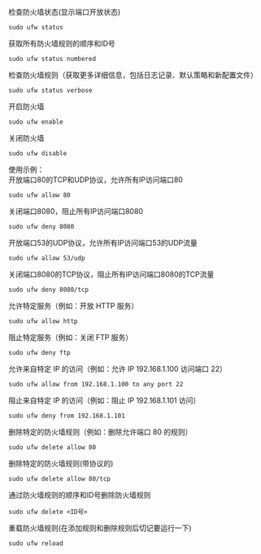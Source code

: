 检查防火墙状态(显示端口开放状态)  
```
sudo ufw status
```
获取所有防火墙规则的顺序和ID号
```
sudo ufw status numbered
```
检查防火墙规则（获取更多详细信息，包括日志记录、默认策略和新配置文件）  
```
sudo ufw status verbose
```
开启防火墙  
```
sudo ufw enable
```
关闭防火墙  
```
sudo ufw disable
```
使用示例：  
开放端口80的TCP和UDP协议，允许所有IP访问端口80  
```
sudo ufw allow 80
```
关闭端口8080，阻止所有IP访问端口8080
```
sudo ufw deny 8080
```
开放端口53的UDP协议，允许所有IP访问端口53的UDP流量
```
sudo ufw allow 53/udp
```
关闭端口8080的TCP协议，阻止所有IP访问端口8080的TCP流量
```
sudo ufw deny 8080/tcp
```
允许特定服务（例如：开放 HTTP 服务）  
```
sudo ufw allow http
```
阻止特定服务（例如：关闭 FTP 服务） 
```
sudo ufw deny ftp
```
允许来自特定 IP 的访问（例如：允许 IP 192.168.1.100 访问端口 22）  
```
sudo ufw allow from 192.168.1.100 to any port 22
```
阻止来自特定 IP 的访问（例如：阻止 IP 192.168.1.101 访问）  
```
sudo ufw deny from 192.168.1.101
```
删除特定的防火墙规则（例如：删除允许端口 80 的规则）  
```
sudo ufw delete allow 80
```
删除特定的防火墙规则(带协议的)
```
sudo ufw delete allow 80/tcp
```
通过防火墙规则的顺序和ID号删除防火墙规则
```
sudo ufw delete <ID号>
```
重载防火墙规则(在添加规则和删除规则后切记要运行一下)
```
sudo ufw reload
```
